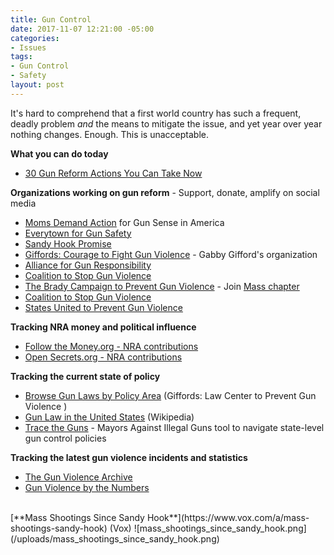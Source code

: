 ```yaml
---
title: Gun Control
date: 2017-11-07 12:21:00 -05:00
categories:
- Issues
tags:
- Gun Control
- Safety
layout: post
---
```


It's hard to comprehend that a first world country has such a frequent, deadly problem *and* the means to mitigate the issue, and yet year over year nothing changes. Enough. This is unacceptable. 

**What you can do today**
* [30 Gun Reform Actions You Can Take Now](http://bit.ly/20WtdcM)

**Organizations working on gun reform** - Support, donate, amplify on social media
* [Moms Demand Action](https://momsdemandaction.org/) for Gun Sense in America
* [Everytown for Gun Safety](https://everytown.org/)
* [Sandy Hook Promise](https://www.sandyhookpromise.org/)
* [Giffords: Courage to Fight Gun Violence](https://giffords.org/) - Gabby Gifford's organization
* [Alliance for Gun Responsibility](https://gunresponsibility.org/)
* [Coalition to Stop Gun Violence](https://www.csgv.org/)
* [The Brady Campaign to Prevent Gun Violence](https://www.bradycampaign.org/) - Join [Mass chapter](http://bit.ly/2zMnFhP)
* [Coalition to Stop Gun Violence](https://www.csgv.org/)
* [States United to Prevent Gun Violence](http://ceasefireusa.org/)

**Tracking NRA money and political influence**
* [Follow the Money.org - NRA contributions](https://www.followthemoney.org/entity-details?eid=1854)
* [Open Secrets.org - NRA contributions](https://www.opensecrets.org/orgs/summary.php?id=d000000082)

**Tracking the current state of policy**
* [Browse Gun Laws by Policy Area](http://bit.ly/2yOK0v1) (Giffords: Law Center to Prevent Gun Violence )
* [Gun Law in the United States](http://bit.ly/1kLKSVc) (Wikipedia)
* [Trace the Guns](https://tracetheguns.org/#) - Mayors Against Illegal Guns tool to navigate state-level gun control policies

**Tracking the latest gun violence incidents and statistics**
* [The Gun Violence Archive](http://www.gunviolencearchive.org/)
* [Gun Violence by the Numbers](https://everytownresearch.org/gun-violence-by-the-numbers/)

<BR>
[**Mass Shootings Since Sandy Hook**](https://www.vox.com/a/mass-shootings-sandy-hook) (Vox)
![mass_shootings_since_sandy_hook.png](/uploads/mass_shootings_since_sandy_hook.png)
<BR>